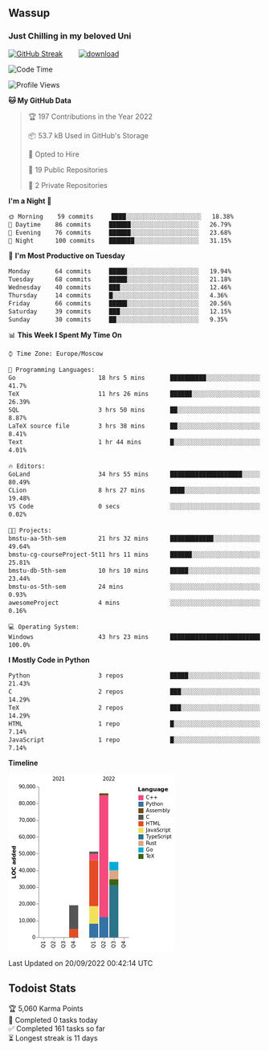 ## Wassup 
### Just Chilling in my beloved Uni 

<!--
-->

[![GitHub Streak](http://github-readme-streak-stats.herokuapp.com?user=archeoss&theme=shades-of-purple&hide_border=true&date_format=j%20M%5B%20Y%5D)](https://git.io/streak-stats)&nbsp;&nbsp;&nbsp;&nbsp;&nbsp;&nbsp;&nbsp;&nbsp;[![download](https://user-images.githubusercontent.com/68448737/147796309-d8b65b1d-4dde-40d9-b03a-2b42aaa6cd43.jpeg)
](http://bmstu.ru/)

<!--START_SECTION:waka-->
![Code Time](http://img.shields.io/badge/Code%20Time-565%20hrs%2048%20mins-blue)

![Profile Views](http://img.shields.io/badge/Profile%20Views-2-blue)

**🐱 My GitHub Data** 

> 🏆 197 Contributions in the Year 2022
 > 
> 📦 53.7 kB Used in GitHub's Storage 
 > 
> 💼 Opted to Hire
 > 
> 📜 19 Public Repositories 
 > 
> 🔑 2 Private Repositories  
 > 
**I'm a Night 🦉** 

```text
🌞 Morning    59 commits     ████░░░░░░░░░░░░░░░░░░░░░   18.38% 
🌆 Daytime    86 commits     ██████░░░░░░░░░░░░░░░░░░░   26.79% 
🌃 Evening    76 commits     ██████░░░░░░░░░░░░░░░░░░░   23.68% 
🌙 Night      100 commits    ███████░░░░░░░░░░░░░░░░░░   31.15%

```
📅 **I'm Most Productive on Tuesday** 

```text
Monday       64 commits     █████░░░░░░░░░░░░░░░░░░░░   19.94% 
Tuesday      68 commits     █████░░░░░░░░░░░░░░░░░░░░   21.18% 
Wednesday    40 commits     ███░░░░░░░░░░░░░░░░░░░░░░   12.46% 
Thursday     14 commits     █░░░░░░░░░░░░░░░░░░░░░░░░   4.36% 
Friday       66 commits     █████░░░░░░░░░░░░░░░░░░░░   20.56% 
Saturday     39 commits     ███░░░░░░░░░░░░░░░░░░░░░░   12.15% 
Sunday       30 commits     ██░░░░░░░░░░░░░░░░░░░░░░░   9.35%

```


📊 **This Week I Spent My Time On** 

```text
⌚︎ Time Zone: Europe/Moscow

💬 Programming Languages: 
Go                       18 hrs 5 mins       ██████████░░░░░░░░░░░░░░░   41.7% 
TeX                      11 hrs 26 mins      ██████░░░░░░░░░░░░░░░░░░░   26.39% 
SQL                      3 hrs 50 mins       ██░░░░░░░░░░░░░░░░░░░░░░░   8.87% 
LaTeX source file        3 hrs 38 mins       ██░░░░░░░░░░░░░░░░░░░░░░░   8.41% 
Text                     1 hr 44 mins        █░░░░░░░░░░░░░░░░░░░░░░░░   4.01%

🔥 Editors: 
GoLand                   34 hrs 55 mins      ████████████████████░░░░░   80.49% 
CLion                    8 hrs 27 mins       ████░░░░░░░░░░░░░░░░░░░░░   19.48% 
VS Code                  0 secs              ░░░░░░░░░░░░░░░░░░░░░░░░░   0.02%

🐱‍💻 Projects: 
bmstu-aa-5th-sem         21 hrs 32 mins      ████████████░░░░░░░░░░░░░   49.64% 
bmstu-cg-courseProject-5t11 hrs 11 mins      ██████░░░░░░░░░░░░░░░░░░░   25.81% 
bmstu-db-5th-sem         10 hrs 10 mins      █████░░░░░░░░░░░░░░░░░░░░   23.44% 
bmstu-os-5th-sem         24 mins             ░░░░░░░░░░░░░░░░░░░░░░░░░   0.93% 
awesomeProject           4 mins              ░░░░░░░░░░░░░░░░░░░░░░░░░   0.16%

💻 Operating System: 
Windows                  43 hrs 23 mins      █████████████████████████   100.0%

```

**I Mostly Code in Python** 

```text
Python                   3 repos             █████░░░░░░░░░░░░░░░░░░░░   21.43% 
C                        2 repos             ███░░░░░░░░░░░░░░░░░░░░░░   14.29% 
TeX                      2 repos             ███░░░░░░░░░░░░░░░░░░░░░░   14.29% 
HTML                     1 repo              █░░░░░░░░░░░░░░░░░░░░░░░░   7.14% 
JavaScript               1 repo              █░░░░░░░░░░░░░░░░░░░░░░░░   7.14%

```


**Timeline**

![Chart not found](https://raw.githubusercontent.com/archeoss/archeoss/master/charts/bar_graph.png) 


 Last Updated on 20/09/2022 00:42:14 UTC
<!--END_SECTION:waka-->

## Todoist Stats

<!-- TODO-IST:START -->
🏆  5,060 Karma Points           
🌸  Completed 0 tasks today           
✅  Completed 161 tasks so far           
⏳  Longest streak is 11 days
<!-- TODO-IST:END -->
